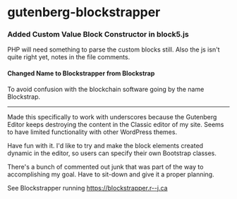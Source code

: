 # gutenberg-blockstrapper
### Added Custom Value Block Constructor in block5.js
PHP will need something to parse the custom blocks still. Also the js isn't quite right yet, notes in the file comments.

#### Changed Name to Blockstrapper from Blockstrap
To avoid confusion with the blockchain software going by the name Blockstrap.

---

Made this specifically to work with underscores because the Gutenberg Editor keeps destroying the content in the Classic editor of my site. Seems to have limited functionality with other WordPress themes.

Have fun with it. I'd like to try and make the block elements created dynamic in the editor, so users can specify their own Bootstrap classes.

There's a bunch of commented out junk that was part of the way to accomplishing my goal. Have to sit-down and give it a proper planning.

See Blockstrapper running https://blockstrapper.r--j.ca

